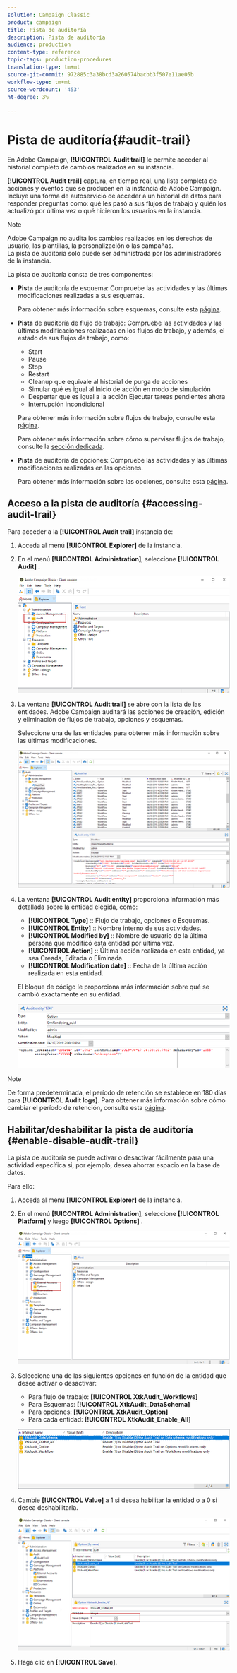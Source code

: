 ```yaml
---
solution: Campaign Classic
product: campaign
title: Pista de auditoría
description: Pista de auditoría
audience: production
content-type: reference
topic-tags: production-procedures
translation-type: tm+mt
source-git-commit: 972885c3a38bcd3a260574bacbb3f507e11ae05b
workflow-type: tm+mt
source-wordcount: '453'
ht-degree: 3%

---
```



# Pista de auditoría{#audit-trail}

En Adobe Campaign, **[!UICONTROL Audit trail]** le permite acceder al historial completo de cambios realizados en su instancia.

**[!UICONTROL Audit trail]** captura, en tiempo real, una lista completa de acciones y eventos que se producen en la instancia de Adobe Campaign. Incluye una forma de autoservicio de acceder a un historial de datos para responder preguntas como: qué les pasó a sus flujos de trabajo y quién los actualizó por última vez o qué hicieron los usuarios en la instancia.

>[!NOTE]
>
>Adobe Campaign no audita los cambios realizados en los derechos de usuario, las plantillas, la personalización o las campañas.\
>La pista de auditoría solo puede ser administrada por los administradores de la instancia.

La pista de auditoría consta de tres componentes:

* **Pista** de auditoría de esquema: Compruebe las actividades y las últimas modificaciones realizadas a sus esquemas.

   Para obtener más información sobre esquemas, consulte esta [página](../../configuration/using/data-schemas.md).

* **Pista** de auditoría de flujo de trabajo: Compruebe las actividades y las últimas modificaciones realizadas en los flujos de trabajo, y además, el estado de sus flujos de trabajo, como:

   * Start
   * Pause
   * Stop
   * Restart
   * Cleanup que equivale al historial de purga de acciones
   * Simular qué es igual al Inicio de acción en modo de simulación
   * Despertar que es igual a la acción Ejecutar tareas pendientes ahora
   * Interrupción incondicional

   Para obtener más información sobre flujos de trabajo, consulte esta [página](../../workflow/using/about-workflows.md).

   Para obtener más información sobre cómo supervisar flujos de trabajo, consulte la [sección dedicada](../../workflow/using/monitoring-workflow-execution.md).

* **Pista** de auditoría de opciones: Compruebe las actividades y las últimas modificaciones realizadas en las opciones.

   Para obtener más información sobre las opciones, consulte esta [página](../../installation/using/configuring-campaign-options.md).

## Acceso a la pista de auditoría {#accessing-audit-trail}

Para acceder a la **[!UICONTROL Audit trail]** instancia de:

1. Acceda al menú **[!UICONTROL Explorer]** de la instancia.
1. En el menú **[!UICONTROL Administration]**, seleccione **[!UICONTROL Audit]** .

   ![](assets/audit_trail_1.png)

1. La ventana **[!UICONTROL Audit trail]** se abre con la lista de las entidades. Adobe Campaign auditará las acciones de creación, edición y eliminación de flujos de trabajo, opciones y esquemas.

   Seleccione una de las entidades para obtener más información sobre las últimas modificaciones.

   ![](assets/audit_trail_2.png)

1. La ventana **[!UICONTROL Audit entity]** proporciona información más detallada sobre la entidad elegida, como:

   * **[!UICONTROL Type]** :: Flujo de trabajo, opciones o Esquemas.
   * **[!UICONTROL Entity]** :: Nombre interno de sus actividades.
   * **[!UICONTROL Modified by]** :: Nombre de usuario de la última persona que modificó esta entidad por última vez.
   * **[!UICONTROL Action]** :: Última acción realizada en esta entidad, ya sea Creada, Editada o Eliminada.
   * **[!UICONTROL Modification date]** :: Fecha de la última acción realizada en esta entidad.

   El bloque de código le proporciona más información sobre qué se cambió exactamente en su entidad.

   ![](assets/audit_trail_3.png)

>[!NOTE]
>
>De forma predeterminada, el período de retención se establece en 180 días para **[!UICONTROL Audit logs]**. Para obtener más información sobre cómo cambiar el período de retención, consulte esta [página](../../production/using/database-cleanup-workflow.md#deployment-wizard).

## Habilitar/deshabilitar la pista de auditoría {#enable-disable-audit-trail}

La pista de auditoría se puede activar o desactivar fácilmente para una actividad específica si, por ejemplo, desea ahorrar espacio en la base de datos.

Para ello:

1. Acceda al menú **[!UICONTROL Explorer]** de la instancia.
1. En el menú **[!UICONTROL Administration]**, seleccione **[!UICONTROL Platform]** y luego **[!UICONTROL Options]** .

   ![](assets/audit_trail_4.png)

1. Seleccione una de las siguientes opciones en función de la entidad que desee activar o desactivar:

   * Para flujo de trabajo: **[!UICONTROL XtkAudit_Workflows]**
   * Para Esquemas: **[!UICONTROL XtkAudit_DataSchema]**
   * Para opciones: **[!UICONTROL XtkAudit_Option]**
   * Para cada entidad: **[!UICONTROL XtkAudit_Enable_All]**

   ![](assets/audit_trail_5.png)

1. Cambie **[!UICONTROL Value]** a 1 si desea habilitar la entidad o a 0 si desea deshabilitarla.

   ![](assets/audit_trail_6.png)

1. Haga clic en **[!UICONTROL Save]**.

